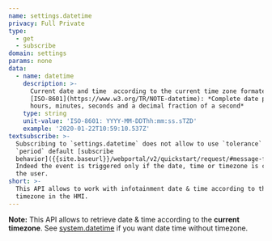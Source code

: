 ```yaml
---
name: settings.datetime
privacy: Full Private
type:
  - get
  - subscribe
domain: settings
params: none
data:
  - name: datetime
    description: >-
      Current date and time  according to the current time zone formated using
      [ISO-8601](https://www.w3.org/TR/NOTE-datetime): *Complete date plus
      hours, minutes, seconds and a decimal fraction of a second*
    type: string
    unit-value: 'ISO-8601: YYYY-MM-DDThh:mm:ss.sTZD'
    example: '2020-01-22T10:59:10.537Z'
textsubscribe: >-
  Subscribing to `settings.datetime` does not allow to use `tolerance` &
  `period` default [subscribe
  behavior]({{site.baseurl}}/webportal/v2/quickstart/request/#message-format).
  Indeed the event is triggered only if the date, time or timezone is changed by
  the user.
short: >-
  This API allows to work with infotainment date & time according to the current
  timezone in the HMI.
---
```


**Note:** This API allows to retrieve date & time according to the **current timezone**. See [system.datetime](#api-settings-datetime) if you want date time without timezone.
